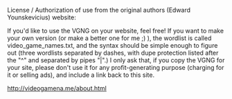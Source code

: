 License / Authorization of use from the original authors (Edward Younskevicius)
website:

If you'd like to use the VGNG on your website, feel free! If you want to make
your own version (or make a better one for me ;) ), the wordlist is called
video_game_names.txt, and the syntax should be simple enough to figure out
(three wordlists separated by dashes, with dupe protection listed after the
"^" and separated by pipes "|".) I only ask that, if you copy the VGNG for
your site, please don't use it for any profit-generating purpose (charging
for it or selling ads), and include a link back to this site.

http://videogamena.me/about.html
